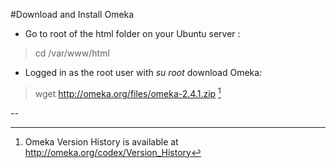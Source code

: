 #Download and Install Omeka

* Go to root of the html folder on your Ubuntu server :
>cd /var/www/html

* Logged in as the root user with *su root* download Omeka: 
>wget http://omeka.org/files/omeka-2.4.1.zip [^4]





--


[^4]: Omeka Version History is available at http://omeka.org/codex/Version_History



